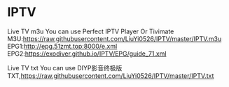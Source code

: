 # IPTV
Live TV m3u
You can use Perfect IPTV Player Or Tivimate
M3U:https://raw.githubusercontent.com/LiuYi0526/IPTV/master/IPTV.m3u
EPG1:http://epg.51zmt.top:8000/e.xml
EPG2:https://exodiver.github.io/IPTV/EPG/guide_71.xml

Live TV txt
You can use DIYP影音终极版
TXT,https://raw.githubusercontent.com/LiuYi0526/IPTV/master/IPTV.txt
